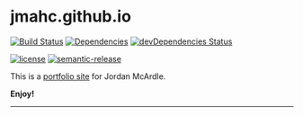 # jmahc.github.io

[![Build Status]](https://travis-ci.org/jmahc/jmahc.github.io.svg?branch=master)
[![Dependencies]](https://david-dm.org/jmahc/jmahc.github.io)
[![devDependencies Status]](https://david-dm.org/jmahc/jmahc.github.io?type=dev)

[![license]](http://opensource.org/licenses/MIT)
[![semantic-release]](https://github.com/semantic-release/semantic-release)

This is a [portfolio site] for Jordan McArdle.

**Enjoy!**

---
  [Build Status]: <https://travis-ci.org/jmahc/jmahc.github.io.svg?branch=master/>
  [Dependencies]: <https://david-dm.org/jmahc/jmahc.github.io.svg>
  [devDependencies Status]: <https://david-dm.org/jmahc/jmahc.github.io/dev-status.svg>
  [license]: <https://img.shields.io/github/license/mashape/apistatus.svg?style=flat-square>
  [portfolio site]: <http://mcardle.tech/>
  [semantic-release]: <https://img.shields.io/badge/%20%20%F0%9F%93%A6%F0%9F%9A%80-semantic--release-e10079.svg?style=flat-square>
